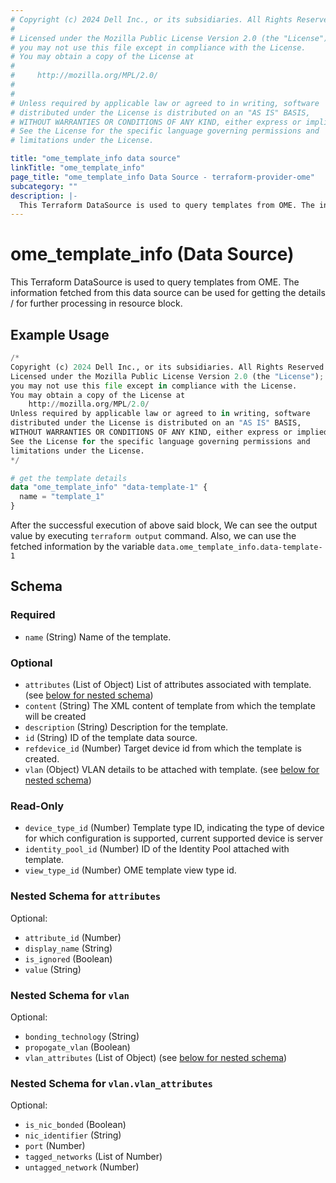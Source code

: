 ```yaml
---
# Copyright (c) 2024 Dell Inc., or its subsidiaries. All Rights Reserved.
# 
# Licensed under the Mozilla Public License Version 2.0 (the "License");
# you may not use this file except in compliance with the License.
# You may obtain a copy of the License at
# 
#     http://mozilla.org/MPL/2.0/
# 
# 
# Unless required by applicable law or agreed to in writing, software
# distributed under the License is distributed on an "AS IS" BASIS,
# WITHOUT WARRANTIES OR CONDITIONS OF ANY KIND, either express or implied.
# See the License for the specific language governing permissions and
# limitations under the License.

title: "ome_template_info data source"
linkTitle: "ome_template_info"
page_title: "ome_template_info Data Source - terraform-provider-ome"
subcategory: ""
description: |-
  This Terraform DataSource is used to query templates from OME. The information fetched from this data source can be used for getting the details / for further processing in resource block.
---
```


# ome_template_info (Data Source)

This Terraform DataSource is used to query templates from OME. The information fetched from this data source can be used for getting the details / for further processing in resource block.

## Example Usage

```terraform
/*
Copyright (c) 2024 Dell Inc., or its subsidiaries. All Rights Reserved.
Licensed under the Mozilla Public License Version 2.0 (the "License");
you may not use this file except in compliance with the License.
You may obtain a copy of the License at
    http://mozilla.org/MPL/2.0/
Unless required by applicable law or agreed to in writing, software
distributed under the License is distributed on an "AS IS" BASIS,
WITHOUT WARRANTIES OR CONDITIONS OF ANY KIND, either express or implied.
See the License for the specific language governing permissions and
limitations under the License.
*/

# get the template details 
data "ome_template_info" "data-template-1" {
  name = "template_1"
}
```

After the successful execution of above said block, We can see the output value by executing `terraform output` command.
Also, we can use the fetched information by the variable `data.ome_template_info.data-template-1`

<!-- schema generated by tfplugindocs -->
## Schema

### Required

- `name` (String) Name of the template.

### Optional

- `attributes` (List of Object) List of attributes associated with template. (see [below for nested schema](#nestedatt--attributes))
- `content` (String) The XML content of template from which the template will be created
- `description` (String) Description for the template.
- `id` (String) ID of the template data source.
- `refdevice_id` (Number) Target device id from which the template is created.
- `vlan` (Object) VLAN details to be attached with template. (see [below for nested schema](#nestedatt--vlan))

### Read-Only

- `device_type_id` (Number) Template type ID, indicating the type of device for which configuration is supported, current supported device is server
- `identity_pool_id` (Number) ID of the Identity Pool attached with template.
- `view_type_id` (Number) OME template view type id.

<a id="nestedatt--attributes"></a>
### Nested Schema for `attributes`

Optional:

- `attribute_id` (Number)
- `display_name` (String)
- `is_ignored` (Boolean)
- `value` (String)


<a id="nestedatt--vlan"></a>
### Nested Schema for `vlan`

Optional:

- `bonding_technology` (String)
- `propogate_vlan` (Boolean)
- `vlan_attributes` (List of Object) (see [below for nested schema](#nestedobjatt--vlan--vlan_attributes))

<a id="nestedobjatt--vlan--vlan_attributes"></a>
### Nested Schema for `vlan.vlan_attributes`

Optional:

- `is_nic_bonded` (Boolean)
- `nic_identifier` (String)
- `port` (Number)
- `tagged_networks` (List of Number)
- `untagged_network` (Number)
